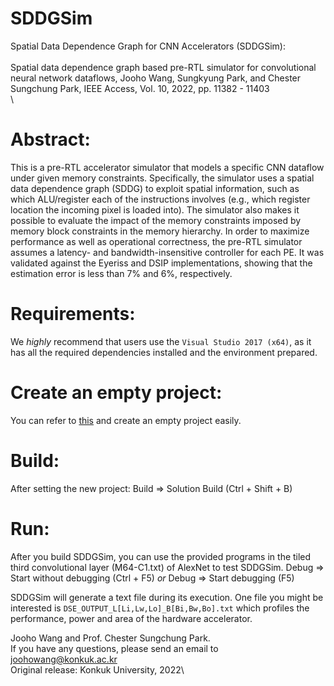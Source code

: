 # SDDGSim
Spatial Data Dependence Graph for CNN Accelerators (SDDGSim): \
\
Spatial data dependence graph based pre-RTL simulator for convolutional neural network dataflows, Jooho Wang, Sungkyung Park, and Chester Sungchung Park, IEEE Access, Vol. 10, 2022, pp. 11382 - 11403\
\

Abstract:
=============
This is a pre-RTL accelerator simulator that models a specific CNN dataflow under given memory constraints. Specifically, the simulator uses a spatial data dependence graph (SDDG) to exploit spatial information, such as which ALU/register each of the instructions involves (e.g., which register location the incoming pixel is loaded into). The simulator also makes it possible to evaluate the impact of the memory constraints imposed by memory block constraints in the memory hierarchy. In order to maximize performance as well as operational correctness, the pre-RTL simulator assumes a latency- and bandwidth-insensitive controller for each PE. It was validated against the Eyeriss and DSIP implementations, showing that the estimation error is less than 7% and 6%, respectively.

Requirements:
=============
We *highly* recommend that users use the `Visual Studio 2017 (x64)`,
as it has all the required dependencies installed and the environment prepared.

Create an empty project:
=============
You can refer to [this](https://drive.google.com/file/d/1YOwjZA74C_UD5CA0cvvzqUBCzprOdcsw/view?usp=sharing) and create an empty project easily.

Build:
======
After setting the new project:
Build => Solution Build (Ctrl + Shift + B)

Run:
======
After you build SDDGSim, you can use the provided programs in the tiled third convolutional layer (M64-C1.txt) of AlexNet to test SDDGSim.
Debug => Start without debugging (Ctrl + F5) *or* Debug => Start debugging (F5)

SDDGSim will generate a text file during its execution. One file you might be interested is `DSE_OUTPUT_L[Li,Lw,Lo]_B[Bi,Bw,Bo].txt` which profiles the performance, power and area of the hardware accelerator.

Jooho Wang and Prof. Chester Sungchung Park.\
If you have any questions, please send an email to joohowang@konkuk.ac.kr\
Original release: Konkuk University, 2022\
